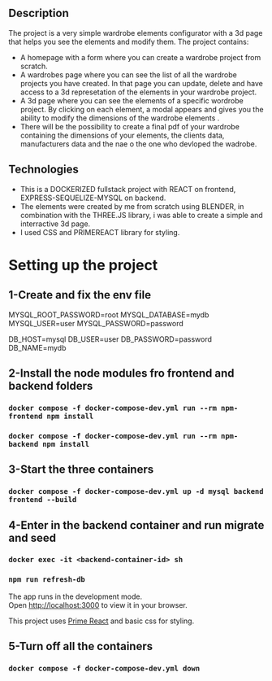 ## Description

The project is a very simple wardrobe elements configurator with a 3d page that helps you see the elements and modify them. The project contains:

- A homepage with a form where you can create a wardrobe project from scratch.
- A wardrobes page where you can see the list of all the wardrobe projects you have created. In that page you can update, delete and have access to a 3d represetation of the elements in your wardrobe project.
- A 3d page where you can see the elements of a specific wordrobe project. By clicking on each element, a modal appears and gives you the ability to modify the dimensions of the wardrobe elements .
- There will be the possibility to create a final pdf of your wardrobe containing the dimensions of your elements, the clients data, manufacturers data and the nae o the one who devloped the wadrobe.

## Technologies

- This is a DOCKERIZED fullstack project with REACT on frontend, EXPRESS-SEQUELIZE-MYSQL on backend.
- The elements were created by me from scratch using BLENDER, in combination with the THREE.JS library, i was able to create a simple and interractive 3d page.
- I used CSS and PRIMEREACT library for styling.

# Setting up the project

## 1-Create and fix the env file

MYSQL_ROOT_PASSWORD=root
MYSQL_DATABASE=mydb
MYSQL_USER=user
MYSQL_PASSWORD=password

DB_HOST=mysql
DB_USER=user
DB_PASSWORD=password
DB_NAME=mydb

## 2-Install the node modules fro frontend and backend folders

### `docker compose -f docker-compose-dev.yml run --rm npm-frontend npm install`

### `docker compose -f docker-compose-dev.yml run --rm npm-backend npm install`

## 3-Start the three containers

### `docker compose -f docker-compose-dev.yml up -d mysql backend frontend --build`

## 4-Enter in the backend container and run migrate and seed

### `docker exec -it <backend-container-id> sh`

### `npm run refresh-db`

The app runs in the development mode.\
Open [http://localhost:3000](http://localhost:3000) to view it in your browser.

This project uses [Prime React](https://primereact.org/) and basic css for styling.

## 5-Turn off all the containers

### `docker compose -f docker-compose-dev.yml down`
